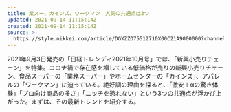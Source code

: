 ```yaml
---
title: 業スー、カインズ、ワークマン　人気の共通点は3つ
updated: 2021-09-14 11:15:14Z
created: 2021-09-14 11:15:14Z
source: >-
  https://style.nikkei.com/article/DGXZZO75512710X00C21A9000000?channel=DF120420183739
---
```


2021年9月3日発売の「日経トレンディ2021年10月号」では、「新興小売りチェーン」を特集。コロナ禍で存在感を増している低価格が売りの新興小売りチェーン、食品スーパーの「業務スーパー」やホームセンターの「カインズ」、アパレルの「ワークマン」に迫っている。絶好調の理由を探ると、「激安＋αの驚き体験」「プロ向け商品の多さ」「ニッチを恐れない」という3つの共通点が浮かび上がった。まずは、その最新トレンドを紹介する。